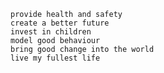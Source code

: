     provide health and safety
    create a better future
    invest in children
    model good behaviour
    bring good change into the world
    live my fullest life

